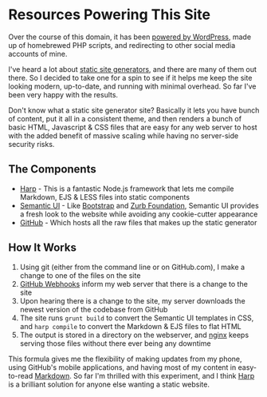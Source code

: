 # Resources Powering This Site

Over the course of this domain, it has been [powered by WordPress](https://wordpress.org/), made up of homebrewed PHP scripts, and redirecting to other social media accounts of mine.

I've heard a lot about [static site generators](https://www.staticgen.com/), and there are many of them out there. So I decided to take one for a spin to see if it helps me keep the site looking modern, up-to-date, and running with minimal overhead. So far I've been very happy with the results.

Don't know what a static site generator site? Basically it lets you have bunch of content, put it all in a consistent theme, and then renders a bunch of basic HTML, Javascript & CSS files that are easy for any web server to host with the added benefit of massive scaling while having no server-side security risks.

## The Components
* [Harp](https://harpjs.com/) - This is a fantastic Node.js framework that lets me compile Markdown, EJS & LESS files into static components
* [Semantic UI](http://semantic-ui.com/) - Like [Bootstrap](http://getbootstrap.com/) and [Zurb Foundation](http://foundation.zurb.com/), Semantic UI provides a fresh look to the website while avoiding any cookie-cutter appearance
* [GitHub](https://github.com/ecaron/ericcaron.com) - Which hosts all the raw files that makes up the static generator

## How It Works
1. Using git (either from the command line or on GitHub.com), I make a change to one of the files on the site
2. [GitHub Webhooks](https://developer.github.com/webhooks/) inform my web server that there is a change to the site
3. Upon hearing there is a change to the site, my server downloads the newest version of the codebase from GitHub
4. The site runs `grunt build` to convert the Semantic UI templates in CSS, and `harp compile` to convert the Markdown & EJS files to flat HTML
5. The output is stored in a directory on the webserver, and [nginx](http://nginx.org/) keeps serving those files without there ever being any downtime

This formula gives me the flexibility of making updates from my phone, using GitHub's mobile applications, and having most of my content in easy-to-read [Markdown](http://commonmark.org/). So far I'm thrilled with this experiment, and I think [Harp](https://harpjs.com/) is a brilliant solution for anyone else wanting a static website.
